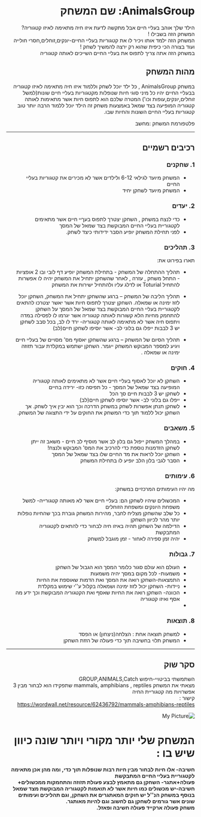 
<div dir='rtl' lang='he'>

# AnimalsGroup: שם המשחק

  הילד שלך אוהב בעליי חיים אבל מתקשה לדעת איזו חיה מתאימה לאיזו קטגוריה? המשחק הזה בשבילו ! \
  המשחק הזה ילמד אותו ויכיר לו את קטגוריות בעליי החיים-יונקים,זוחלים,חסרי חולייה ועוד בצורה הכי כיפית שהוא רק ירצה להמשיך לשחק ! \
  במשחק הזה אתה צריך לתפוס את בעליי החיים השייכים לאותה קטגוריה
 

## מהות המשחק

במשחק AnimalsGroup , כל ילד יוכל לשחק וללמוד איזו חיה מתאימה לאיזו קטגוריה בבעליי החיים
יהיו כל מיני סוגי חיות שנופלות מקטגוריות בעליי חיים שונות(למשל זוחלים,יונקים,עופות וכו')
המטרה שלכם הוא לתפוס חיות אשר מתאימות לאותה קטגוריה המופיעה בצד שמאל
באמצעות משחק זה הילד יוכל ללמוד הרבה יותר טוב קטגוריות בעליי החיים השונות והחיות שבו.

פלטפורמת המשחק  :מחשב 



---


## רכיבים רשמיים



### 1. שחקנים

* המשחק מיועד לגילאי 6-12 ולילדים אשר לא מכירים את קטגוריות בעליי החיים
* המשחק מיועד לשחקן יחיד

### 2. יעדים

* כדי לנצח במשחק , השחקן יצטרך לתפוס בעךיי חיים אשר מתאימים לקטגוריית בעליי החיים המבוקשת בצד שמאל של המסך
* לפני תחילת המשחק יופיע הסבר ידידותי כיצד לשחק.


### 3. תהליכים

תארו בפירוט את:

* תהליך ההתחלה של המשחק - בתחילת המשחק יופיע דף לובי ובו 2 אופציות - התחל משחק , עזרה , לאחר שהשחקן יתחיל את המשחק יהיה לו אפשרות להתחיל Toturial או לדלג עליו ולהתחיל ישירות את המשחק 
*	תהליך הליבה של המשחק –
  ברגע שהשחקן יתחיל את המשחק, השחקן יוכל לזוז ימינה או שמאלה.
 	השחקן יצטרך לתפוס חיות אשר יאשר יצטרכו להתאים לקטגוריית בעליי החיים המבוקשת בצד שמאל של המסך
 	על השחקן להתחמק מחיות הלא קשורות לאותה קטגוריה אשר יגרמו לו לפסילה
 	במדה ויתפוס חיה אשר לא מתאימה לאותה קטגוריה- ירד לו לב,
 	בכל סבב לשחקן יש 3 לבבות
 	ייפלו גם בלוני לב- אשר יוסיפו לשחקן חיים(לב)
 	
*	תהליך הסיום של המשחק – ברגע שהשחקן יאסוף מס' מסויים של בעליי חיים ויגיע למספר המבוקש המשחק ייגמר.
  השחקן ישתמש במקלדת עבור תזוזה ימינה או שמאלה .

### 4. חוקים

* השחקן לא יוכל לאסוף בעליי חיים אשר לא מתאימים לאותה קטגוריה המופיעה בצד שמאל של המסך - כל תפיסה כזו- ירידה בחיים
* לשחקן יש 3 לבבות חיים סך הכל
* ייפלו גם בלוני לב- אשר יוסיפו לשחקן חיים(לב)
* לשחקן תנתן אפשרות לשחק במשחק הדרכה וכך הוא יבין איך לשחק.
  אך השחקן יכול ללמוד תוך כדי המשחק את החוקים על ידי התצוגה של המשחק.


### 5. משאבים

* במהלך המשחק ייפול גם בלון לב אשר מוסיף לב חיים - משאב זה ייתן לשחקן הזדמנות נוספת כדי להרכיב את המס' המבוקש ולנצח!
* השחקן יוכל לראות את מד החיים שלו בצד שמאל של המסך
* הסבר לגבי בלון הלב יופיע לו בתחילת המשחק

### 6. עימותים

מה יהיו העימותים המרכזיים במשחק:

* המכשולים שיהיו לשחקן הם: בעליי חיים אשר לא מאותה קטגורייה- למשל משפחת היונקים ומשפחת הזוחלים
* כל שלב שהשחקן מצליח לחבר, מהירות המשחק גוברת בכך שהחיות נופלות יותר מהר לכיוון השחקן
* הדילמה של השחקן תהיה באיזו חיה לבחור כדי להתאים לקטגוריה המתבקשת
* יהיה זמן ספירה לאחור - זמן מוגבל למשחק


### 7. גבולות

* העולם הוא עולם סגור כלומר המסך הוא הגבול של השחקן
* משמעות- לכל מקום במסך יהיה משמעות
* התמצאות-השחקן רואה את המסך ואת הדמות שאוספת את החיות
* ניידות- השחקן יכול לזוז ימינה ושמאלה בקלול ע''י שימוש במקלדת
* הכוונה- השחקן רואה את החיות שאסף ואת הקטגוריה המבוקשת וכך ידע מה אסף ואיזו קטגוריה
* 
  


### 8. תוצאות

* למשחק תוצאה אחת : הצלחה(ניצחון) או הפסד
* המשחק תלוי בחשיבה תוך כדי פעולה של הזזת השחקן

---

## סקר שוק

השתמשתי בביטויי-חיפוש GROUP,ANIMALS,Catch \
מצאתי את המשחק mammals, amphibians , reptiles	 שתפקידו הוא לבחור מבין 3 אפשרויות מה קטגוריית החיה \
קישור : \
https://wordwall.net/resource/62436792/mammals-amphibians-reptiles

![My Picture](https://i.ibb.co/wBPpK3N/CATCHGROUPANIMALS.png)





# המשחק שלי יותר מקורי ויותר שונה כיוון שיש בו :

**חשיבה- אלו חיות לבחור מבין חיות רבות שנופלות תוך כדי, ומה מהן אכן מתאימה לקטגוריית בעליי החיים המתבקשת \
  פעולה+אתגר- השחקן גם מתאמץ לבצע פעולת תזוזה והתחמקות ממכשולים+ חשיבה-יש מכשולים כמו חיות אשר לא תואמות לקטגוריה המבוקשת מצד שמאל \
בנוסף במשחק הנ''ל יש חוקים המאתגרים את השחקן, וגם תהליכים ועימותים שונים אשר גורמים לשחקן גם לחשוב וגם להיות מאותגר. \
משחק פעולה ארקייד פעולה חשיבה ופאזל.**




</div>
